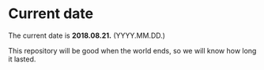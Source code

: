# Current date

The current date is **2018.08.21.** (YYYY.MM.DD.)

This repository will be good when the world ends, so we will know how long it lasted.